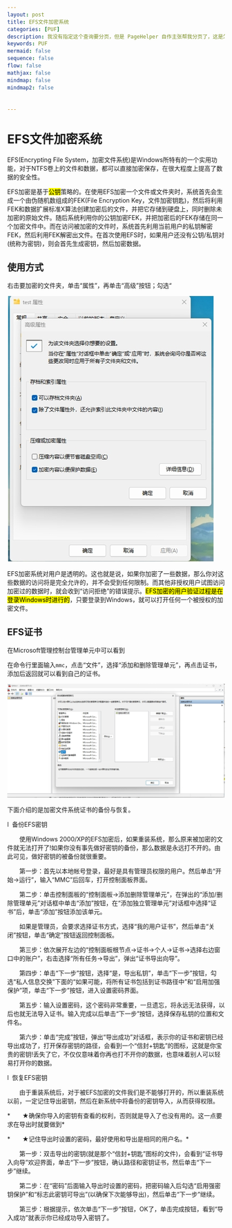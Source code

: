 ```yaml
---
layout: post
title: EFS文件加密系统
categories: [PUF]
description: 我没有指定这个查询要分页，但是 PageHelper 自作主张帮我分页了，这是怎么回事？
keywords: PUF
mermaid: false
sequence: false
flow: false
mathjax: false
mindmap: false
mindmap2: false


---
```


# EFS文件加密系统

EFS(Encrypting File System，加密文件系统)是Windows所特有的一个实用功能，对于NTFS卷上的文件和数据，都可以直接加密保存，在很大程度上提高了数据的安全性。

EFS加密是基于<mark>公钥</mark>策略的。在使用EFS加密一个文件或文件夹时，系统首先会生成一个由伪随机数组成的FEK(File Encryption Key，文件加密钥匙)，然后将利用FEK和数据扩展标准X算法创建加密后的文件，并把它存储到硬盘上，同时删除未加密的原始文件。随后系统利用你的公钥加密FEK，并把加密后的FEK存储在同一个加密文件中。而在访问被加密的文件时，系统首先利用当前用户的私钥解密FEK，然后利用FEK解密出文件。在首次使用EFS时，如果用户还没有公钥/私钥对(统称为密钥)，则会首先生成密钥，然后加密数据。

## 使用方式

右击要加密的文件夹，单击“属性”，再单击“高级”按钮；勾选“

![](/images/posts/EFS/1.png)

EFS加密系统对用户是透明的。这也就是说，如果你加密了一些数据，那么你对这些数据的访问将是完全允许的，并不会受到任何限制。而其他非授权用户试图访问加密过的数据时，就会收到“访问拒绝”的错误提示。<mark>EFS加密的用户验证过程是在登录Windows时进行的</mark>，只要登录到Windows，就可以打开任何一个被授权的加密文件。

## EFS证书

在Microsoft管理控制台管理单元中可以看到

在命令行里面输入`mmc`，点击“文件”，选择“添加和删除管理单元”，再点击证书，添加后返回就可以看到自己的证书。

![](/images/posts/EFS/2.png)

下面介绍的是加密文件系统证书的备份与恢复。

l  备份EFS密钥

　　使用Windows 2000/XP的EFS加密后，如果重装系统，那么原来被加密的文件就无法打开了!如果你没有事先做好密钥的备份，那么数据是永远打不开的。由此可见，做好密钥的被备份就很重要。

　　第一步：首先以本地帐号登录，最好是具有管理员权限的用户。然后单击“开始→运行”，输入“MMC”后回车，打开控制面板界面。

　　第二步：单击控制面板的“控制面板→添加删除管理单元”，在弹出的“添加/删除管理单元”对话框中单击“添加”按钮，在“添加独立管理单元”对话框中选择“证书”后，单击“添加”按钮添加该单元。

　　如果是管理员，会要求选择证书方式，选择“我的用户证书”，然后单击“关闭”按钮，单击“确定”按钮返回控制面板。

　　第三步：依次展开左边的“控制面板根节点→证书→个人→证书→选择右边窗口中的账户”，右击选择“所有任务→导出”，弹出“证书导出向导”。

　　第四步：单击“下一步”按钮，选择“是，导出私钥”，单击“下一步”按钮，勾选“私人信息交换”下面的“如果可能，将所有证书包括到证书路径中”和“启用加强保护”项，单击“下一步”按钮，进入设置密码界面。

　　第五步：输入设置密码，这个密码非常重要，一旦遗忘，将永远无法获得，以后也就无法导入证书。输入完成以后单击“下一步”按钮，选择保存私钥的位置和文件名。

　　第六步：单击“完成”按钮，弹出“导出成功”对话框，表示你的证书和密钥已经导出成功了，打开保存密钥的路径，会看到一个“信封+钥匙”的图标，这就是你宝贵的密钥!丢失了它，不仅仅意味着你再也打不开你的数据，也意味着别人可以轻易打开你的数据。

l  恢复EFS密钥

　　由于重装系统后，对于被EFS加密的文件我们是不能够打开的，所以重装系统以前，一定记住导出密钥，然后在新系统中将备份的密钥导入，从而获得权限。

*　　★确保你导入的密钥有查看的权利，否则就是导入了也没有用的。这一点要求在导出时就要做到*

*　　★记住导出时设置的密码，最好使用和导出是相同的用户名。*

　　第一步：双击导出的密钥(就是那个“信封+钥匙”图标的文件)，会看到“证书导入向导”欢迎界面，单击“下一步”按钮，确认路径和密钥证书，然后单击“下一步”继续。

　　第二步：在“密码”后面输入导出时设置的密码，把密码输入后勾选“启用强密钥保护”和“标志此密钥可导出”(以确保下次能够导出)，然后单击“下一步”继续。

　　第三步：根据提示，依次单击“下一步”按钮，OK了，单击完成按钮，看到“导入成功”就表示你已经成功导入密钥了。
